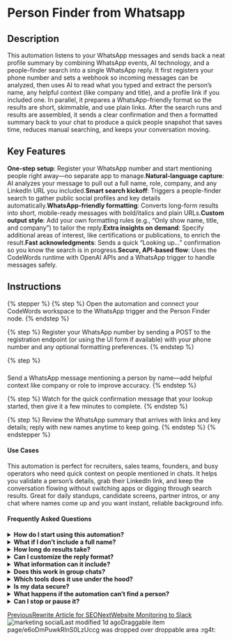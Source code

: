 # Person Finder from Whatsapp

## Description

This automation listens to your WhatsApp messages and sends back a neat profile summary by combining WhatsApp events, AI technology, and a people-finder search into a single WhatsApp reply. It first registers your phone number and sets a webhook so incoming messages can be analyzed, then uses AI to read what you typed and extract the person’s name, any helpful context (like company and title), and a profile link if you included one. In parallel, it prepares a WhatsApp-friendly format so the results are short, skimmable, and use plain links. After the search runs and results are assembled, it sends a clear confirmation and then a formatted summary back to your chat to produce a quick people snapshot that saves time, reduces manual searching, and keeps your conversation moving.

## Key Features <a href="#key-features" id="key-features"></a>

**One-step setup**: Register your WhatsApp number and start mentioning people right away—no separate app to manage.**Natural-language capture**: AI analyzes your message to pull out a full name, role, company, and any LinkedIn URL you included.**Smart search kickoff**: Triggers a people-finder search to gather public social profiles and key details automatically.**WhatsApp-friendly formatting**: Converts long-form results into short, mobile-ready messages with bold/italics and plain URLs.**Custom output style**: Add your own formatting rules (e.g., “Only show name, title, and company”) to tailor the reply.**Extra insights on demand**: Specify additional areas of interest, like certifications or publications, to enrich the result.**Fast acknowledgments**: Sends a quick “Looking up…” confirmation so you know the search is in progress.**Secure, API-based flow**: Uses the CodeWords runtime with OpenAI APIs and a WhatsApp trigger to handle messages safely.

## Instructions <a href="#instructions" id="instructions"></a>



{% stepper %}
{% step %}
Open the automation and connect your CodeWords workspace to the WhatsApp trigger and the Person Finder node.
{% endstep %}

{% step %}
Register your WhatsApp number by sending a POST to the registration endpoint (or using the UI form if available) with your phone number and any optional formatting preferences.
{% endstep %}

{% step %}
###

Send a WhatsApp message mentioning a person by name—add helpful context like company or role to improve accuracy.
{% endstep %}

{% step %}
Watch for the quick confirmation message that your lookup started, then give it a few minutes to complete.
{% endstep %}

{% step %}
Review the WhatsApp summary that arrives with links and key details; reply with new names anytime to keep going.
{% endstep %}
{% endstepper %}

#### Use Cases <a href="#use-cases" id="use-cases"></a>

This automation is perfect for recruiters, sales teams, founders, and busy operators who need quick context on people mentioned in chats. It helps you validate a person’s details, grab their LinkedIn link, and keep the conversation flowing without switching apps or digging through search results. Great for daily standups, candidate screens, partner intros, or any chat where names come up and you want instant, reliable background info.

#### Frequently Asked Questions <a href="#frequently-asked-questions" id="frequently-asked-questions"></a>

<details>

<summary><strong>How do I start using this automation?</strong></summary>



</details>

<details>

<summary><strong>What if I don’t include a full name?</strong></summary>



</details>

<details>

<summary><strong>How long do results take?</strong></summary>



</details>

<details>

<summary><strong>Can I customize the reply format?</strong></summary>



</details>

<details>

<summary><strong>What information can it include?</strong></summary>



</details>

<details>

<summary><strong>Does this work in group chats?</strong></summary>



</details>

<details>

<summary><strong>Which tools does it use under the hood?</strong></summary>



</details>

<details>

<summary><strong>Is my data secure?</strong></summary>



</details>

<details>

<summary><strong>What happens if the automation can’t find a person?</strong></summary>



</details>

<details>

<summary><strong>Can I stop or pause it?</strong></summary>



</details>

[PreviousRewrite Article for SEO](https://app.gitbook.com/o/7isqlJn3eTzit1bZKstj/s/AhAMu49WvdtciQN8GvZ3/rewrite-article-for-seo)[NextWebsite Monitoring to Slack](https://app.gitbook.com/o/7isqlJn3eTzit1bZKstj/s/AhAMu49WvdtciQN8GvZ3/website-monitoring-to-slack)![marketing social](https://lh3.googleusercontent.com/a/ACg8ocI4Cg7pC5pJrfy_8_p9ezZPppoLMeDszaSN31zfMJpSsp5ixQ=s96-c)Last modified 1d agoDraggable item page/e6oDmPuwkRlnS0LzUccg was dropped over droppable area :rg4t:
